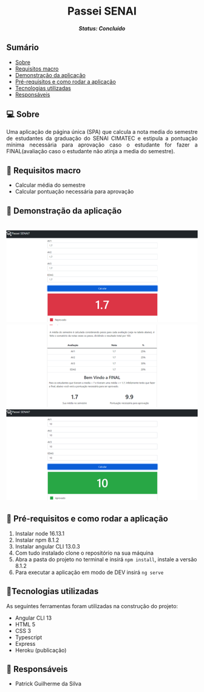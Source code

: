 <h1 align="center">Passei SENAI</h1><!--Nome curto e objetivo-->
<h5 align="center">Status: Concluido </h5><!--Concluido, Em andamento ou Finalizado-->


<h2>Sumário</h2>
<!--Sumário que leva as sessões do readme-->
<ul>
    <li><a href="#sobre">Sobre</a></li>
    <li><a href="#requisitosmacro">Requisitos macro</a></li>
    <li><a href="#demo">Demonstração da aplicação</a></li>
    <li><a href="#prereq">Pré-requisitos e como rodar a aplicação</a></li>
    <li><a href="#tec">Tecnologias utilizadas</a></li>
    <li><a href="#autor">Responsáveis</a></li>
</ul>


<h2 id="sobre">💻 Sobre</h2>
<!--Descrição do contexto e produto do projeto - Consulte o documento F001-NDSI-Levantamento de Macro Requisitos-->
<p align="justify">
Uma aplicação de página única (SPA) que calcula a nota media do semestre de estudantes da graduação do SENAI CIMATEC e estipula a pontuação mínima necessária para aprovação caso o estudante for fazer a FINAL(avaliação caso o estudante não atinja a media do semestre). 
</p>


<h2 id="requisitosmacro">📝 Requisitos macro</h2>
<!--Lista de todos as funcionalidades do sistema (nível macro)-->
<ul>
    <li>Calcular média do semestre</li>
    <li>Calcular pontuação necessária para aprovação</li>
</ul>


<h2 id="demo">🎥 Demonstração da aplicação</h2>
<!--Conjunto de prints da aplicação-->
<h1 align="center">
    <img title="Imagem 1" src="./src/assets/print1.png/"/>
    <img title="Imagem 2" src="./src/assets/print2.png/"/>
    <img title="Imagem 3" src="./src/assets/print3.png/"/>
</h1>


<h2 id="prereq">📀 Pré-requisitos e como rodar a aplicação</h2>
<!--Descrição do pré requisito de instalação na maquina em forma de passo a passo-->
<ol>
    <li>Instalar node 16.13.1</li>
    <li>Instalar npm 8.1.2</li>
    <li>Instalar angular CLI 13.0.3</li>
    <li>Com tudo instalado clone o repositório na sua máquina</li>
    <li>Abra a pasta do projeto no terminal e insirá <code>npm install</code>, instale a versão 8.1.2</li>
    <li>Para executar a aplicação em modo de DEV insirá <code>ng serve</code></li>
</ol>


<h2 id="tec">🔨Tecnologias utilizadas</h2>
<!--Descrição das tecnologias utilizadas (linguagem, biblioteca, framework etc)-->
<p>As seguintes ferramentas foram utilizadas na construção do projeto:</p>
<ul>
    <li>Angular CLI 13</li>
    <li>HTML 5</li>
    <li>CSS 3</li>
    <li>Typescript</li>
    <li>Express</li>
    <li>Heroku (publicação)</li>
</ul>


<h2 id="autor">👦 Responsáveis</h2>
<!--Listagem dos responsáveis pelo projeto-->
<ul>
   <li>Patrick Guilherme da Silva</li>
<ul>
